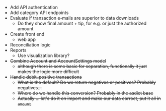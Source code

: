 - Add API authentication
- Add category API endpoints
- Evaluate if transaction e-mails are superior to data downloads
    - Do they show final amount + tip, for e.g. or just the authorized amount
- Create front end
    - web app
- Reconciliation logic
- Reports
    - Use visualization library?
- ~~Combine Account and AccountSettings model~~
    - ~~although there is some basic for separation, functionally it just makes the logic more difficult~~
- ~~Handle debit_positive transactions~~
    - ~~What is the default? Do we return negatives or positives? Probably negatives...~~
    - ~~Where do we handle this conversion? Probably in the asdict base~~
    - ~~Actually ... let's do it on import and make our data correct, put it all in `amount`~~